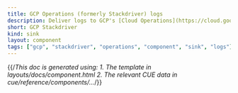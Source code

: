 ```yaml
---
title: GCP Operations (formerly Stackdriver) logs
description: Deliver logs to GCP's [Cloud Operations](https://cloud.google.com/products/operations) suite
short: GCP Stackdriver
kind: sink
layout: component
tags: ["gcp", "stackdriver", "operations", "component", "sink", "logs"]
---
```


{{/*This doc is generated using:
     1. The template in layouts/docs/component.html
2. The relevant CUE data in cue/reference/components/...*/}}

